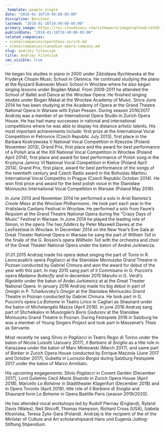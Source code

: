 ```yaml
---
_template: people_single
date: "2018-01-16T19:49:00-05:00"
discipline: Baritone
lastmod: "2018-01-16T19:49:00-05:00"
primary_image: https://res.cloudinary.com/schmopera/image/upload/v1545409169/media/webhook-uploads/1516150072561/4_7-1000x1500.jpg.jpg
publishDate: "2018-01-16T19:49:00-05:00"
related_companies:
- scene/companies/opernhaus-zurich.md
- scene/companies/canadian-opera-company.md
slug: andrzej-filonczyk
title: Andrzej Filończyk
cms_visible: true
---
```


He began his studies in piano in 2000 under Zdzisława Rychlewska at the Fryderyk Chopin Music School in Oleśnica. He continued studying the piano at the Ryszard Bukowski Music School in Wrocław where he also began singing lessons under Bogdan Makal. From 2009-2011 he attended the School of Ballet and Dance at the Wrocław Opera. He finished singing studies under Bogan Makal at the Wrocław Academy of Music. Since June 2014 he has been studying at the Academy of Opera at the Grand Theatre National Opera in Warsaw with Eytan Pessen. During season 2016/2017   Andrzej was a member of an International Opera Studio in Zurich Opera House. He has had many successes in national and international competitions where he was able to display his distance artistic talents. His most important achievements include: first prize at the International Vocal Competition in Petrovice (Czech Republic July 2013), first place in the Barbara Kostrzewska V National Vocal Competition in Rzeszów (Poland November 2013), Grand Prix, first place and the award for best performance of a Polish aria at the XIII National Vocal Competition in Wrocław (Poland April 2014), first place and award for best performance of Polish song in the Krystyna Jamroz VI National Vocal Competition in Kielce (Poland April 2014), Grand Prix, first place, award for best performance of the songs of the twentieth century and Czech Radio award in the Bohuslav Martinu International Vocal Competitio in Prague (Czech Republic October 2014). He won first price and award for the best polish voice in the Stanisław Moniuszko International Vocal Competition in Warsaw (Poland May 2016).

In June 2013 and November 2014 he performed a solo in Ariel Ramirez’s *Creole Mass* at the Wroclaw Philharmonic. He took part each year in the Vratislavia Cantans Festival in Wrocław. He performed a solo from Faure’s *Requiem* at the Grand Theatre National Opera during the “Crazy Days of Music” Festival in Warsaw. In June 2014 he played the leading role of Simon, in the opera *The two fiddlers* by Peter Maxwell Davies at the LeoFestiwal in Wrocław. In December 2014 on the New Year’s Eve Gala at Great Theater National Opera in Warsaw he sang the part of *William Tell* in the finale of the G. Rossini’s opera *Willhelm Tell* with the orchestra and choir of the Great Theater National Opera under the baton of Andrei Jurkiwicza.

31.01.2015 Andrzej made his opera debut singing the part of Tonio in R. Leoncavallo’s opera *Pagliacci* at the Stanisław Moniuszko Grand Theatre in Poznan conducted by Gabriel Chmura and won the award for debut of the year with this part. In may 2015 sang part of Il Commisario in G. Puccini’s opera *Madame Butterfly* and in december 2015 Marullo in G. Verdi’s *Rigoletto* under the baton of Andei Jurkiewicz at at the Great Theater National Opera. In january 2016 Andrzej made his big debut in part of Onegin in P. Tchaikovsky’s *Onegin* at the Stanisław Moniuszko Grand Theatre in Poznan conducted by Gabriel Chmura. He took part in G. Puccini’s opera *La Boheme* in Teatro Lirico in Cagliari as Shaunard under the baton of Michelangelo Mazza (April 2016). In june 2016 Andrzej sang part of Shchelkalov in Musorgski’s *Boris Godunov* at the Stanisław Moniuszko Grand Theatre in Poznan. During Festspiele 2016 in Salzburg he was a member of Young Singers Project and took part in Massenet’s *Thais* as Servante.

Most recently he sang Silvio in *Pagliacci* in Teatro Regio di Torino under the baton of Nicola Luisotti (January 2017), *Il Barbiere di Siviglia* as a title role in Kanazawa under the baton of Marc Minkowski (March 2017), and same part of *Barber* in Zurich Opera House conducted by Enrique Mazzola (June 2017 and October 2017), Gubetta in *Lucrezia Borgia* during Salzburg Festspiele 2017 under the baton of Marco Armiliato.

His upcoming engagements: Silvio *Pagliacci* in Covent Garden (December 2017), Lord Gulielmo Cecil *Maria Stuarda* in Zurich Opera House (April 2018), Marcello *La Bohème* in Stadttheater Klagenfurt (December 2018) and in Opera Toronto (April 2019), title role of *Il Barbiere di Siviglia* and Shaunard form *La Boheme* in Opera Bastille Paris (season 2019/2020).

He has attended vocal workshops led by Rudolf Piernay (England), Ryland Davis (Wales), Neil Shicoff, Thomas Hampson, Richard Cross (USA), Izabela Kłosińska, Teresa Żylis-Gara (Poland). Andrzej is the recipient of the of the Minister of Culture and Art scholarshipsand Hans und Eugenia Jutting- Stiftung Stipendium.
